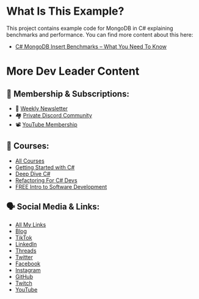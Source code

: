 # What Is This Example?
This project contains example code for MongoDB in C# explaining benchmarks and performance. You can find more content about this here:    
* [C# MongoDB Insert Benchmarks – What You Need To Know](https://www.devleader.ca/2024/03/28/c-mongodb-insert-benchmarks-what-you-need-to-know/)

# More Dev Leader Content
## 🔑 Membership & Subscriptions:
- 📨 [Weekly Newsletter](https://subscribe.devleader.ca)
- 🏘️ [Private Discord Community](https://discord.com/invite/TVY79BZ3Wy)
- 📽️ [YouTube Membership](https://www.youtube.com/@devleader/join)    

## 🧠 Courses:
- [All Courses](https://www.devleader.ca/courses)
- [Getting Started with C#](https://dometrain.com/course/getting-started-csharp?affcode=1115529_nl-teyzg)
- [Deep Dive C#](https://dometrain.com/course/deep-dive-csharp?affcode=1115529_nl-teyzg)
- [Refactoring For C# Devs](https://dometrain.com/course/from-zero-to-hero-refactoring-for-csharp-developers?affcode=1115529_nl-teyzg)
- [FREE Intro to Software Development](https://www.youtube.com/playlist?list=PLzATctVhnsggb3lj53T8fJSK6LJQFUyKS)

## 🗣️ Social Media & Links:
- [All My Links](https://linktr.ee/devleader)
- [Blog](https://www.devleader.ca/)
- [TikTok](https://www.tiktok.com/@devleader)
- [LinkedIn](https://www.linkedin.com/in/nickcosentino)
- [Threads](https://threads.net/@dev.leader)
- [Twitter](https://twitter.com/DevLeaderCa)
- [Facebook](https://www.facebook.com/DevLeaderCa)
- [Instagram](https://www.instagram.com/dev.leader)
- [GitHub](https://github.com/ncosentino/)
- [Twitch](https://www.twitch.tv/ncosentino)
- [YouTube](https://youtube.com/@DevLeader?sub_confirmation=1)
